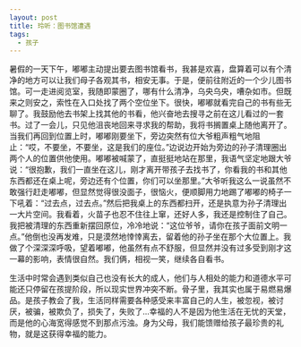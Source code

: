 ```yaml
---
layout: post
title: 玲听：图书馆遭遇
tags:
  - 孩子
---
```


暑假的一天下午，嘟嘟主动提出要去图书馆看书，我甚是欢喜，盘算着可以有个清净的地方可以让我们母子各观其书，相安无事。于是，便前往附近的一个少儿图书馆。可一走进阅览室，我随即蒙圈了，哪有什么清净，乌央乌央，嘈杂如市。但既来之则安之，索性在入口处找了两个空位坐下。很快，嘟嘟就看完自己的书有些无聊了。我鼓励他去书架上找其他的书看，他兴奋地去搜寻之前在这儿看过的一套书。过了一会儿，只见他沮丧地回来寻求我的帮助，我将书搁置桌上随他离开了。当我们再回到位置上时，嘟嘟刚要坐下，旁边突然有位大爷粗声粗气地阻止：“哎，不要坐，不要坐，这是我们的座位。”边说边开始为旁边的孙子清理圈出两个人的位置供他使用。嘟嘟被喊蒙了，直挺挺地站在那里，我语气坚定地跟大爷说：“很抱歉，我们一直坐在这儿，刚才离开带孩子去找书了，你看我的书和其他东西都还在桌上呢，旁边还有个位置，你们可以坐那里。”大爷听我这么一说虽然不敢强行赶走嘟嘟，但显然觉得很没面子，很恼火，便顺脚用力地踢了嘟嘟的椅子一下吼着：“过去点，过去点。”然后把我桌上的东西都扫开，还是执意为孙子清理出一大片空间。我看着，火苗子也忍不住往上窜，还好人多，我还是控制住了自己。我把被清理的东西重新摆回原位，冷冷地说：“这位爷爷，请你在孩子面前文明一点。”他倒也没再发难，只是漠然地悻悻离去，留着他的孙子坐在那个大位置上。我做了个深深深呼吸，望着嘟嘟，他虽然有点不舒服，但显然并没有过多受到刚才这一幕的影响，表情很自然。我们俩，相视一笑，继续各自看书。

生活中时常会遇到类似自己也没有长大的成人，他们与人相处的能力和道德水平可能还只停留在孩提阶段，所以现实世界冲突不断。骨子里，我其实也属于易燃易爆品。是孩子教会了我，生活同样需要各种感受来丰富自己的人生，被忽视，被讨厌，被骗，被欺负了，损失了，失败了...幸福的人不是因为他生活在无忧的天堂，而是他的心海宽得感觉不到那点污浊。身为父母，我们能馈赠给孩子最珍贵的礼物，就是这获得幸福的能力。
